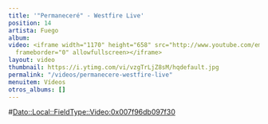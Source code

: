 ```yaml
---
title: '"Permaneceré" - Westfire Live'
position: 14
artista: Fuego
album: 
video: <iframe width="1170" height="658" src="http://www.youtube.com/embed/vzgTrLjZ8sM?rel=0"
  frameborder="0" allowfullscreen></iframe>
layout: video
thumbnail: https://i.ytimg.com/vi/vzgTrLjZ8sM/hqdefault.jpg
permalink: "/videos/permanecere-westfire-live"
menuitem: Vídeos
otros_albums: []
---
```


#<Dato::Local::FieldType::Video:0x007f96db097f30>